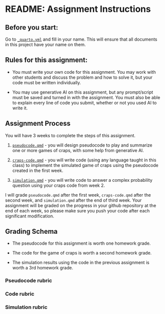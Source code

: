 # README: Assignment Instructions

## Before you start:

Go to [`_quarto.yml`](_quarto.yml) and fill in your name. This will ensure that all documents in this project have your name on them.

## Rules for this assignment:

-   You must write your own code for this assignment. You may work with other students and discuss the problem and how to solve it, but your code must be written individually.

-   You may use generative AI on this assignment, but any prompt/script must be saved and turned in with the assignment. You must also be able to explain every line of code you submit, whether or not you used AI to write it.

## Assignment Process

You will have 3 weeks to complete the steps of this assignment.

1.  [`pseudocode.qmd`](pseudocode.qmd) - you will design pseudocode to play and summarize one or more games of craps, with some help from generative AI.

2.  [`craps-code.qmd`](craps-code.qmd) - you will write code (using any language taught in this class) to implement the simulated game of craps using the pseudocode created in the first week.

3.  [`simulation.qmd`](simulation.qmd) - you will write code to answer a complex probability question using your craps code from week 2.

I will grade `pseudocode.qmd` after the first week, `craps-code.qmd` after the second week, and `simulation.qmd` after the end of third week. Your assignment will be graded on the progress in your github repository at the end of each week, so please make sure you push your code after each significant modification.

## Grading Schema

-   The pseudocode for this assignment is worth one homework grade.

-   The code for the game of craps is worth a second homework grade.

-   The simulation results using the code in the previous assignment is worth a 3rd homework grade.

### Pseudocode rubric

### Code rubric

### Simulation rubric
